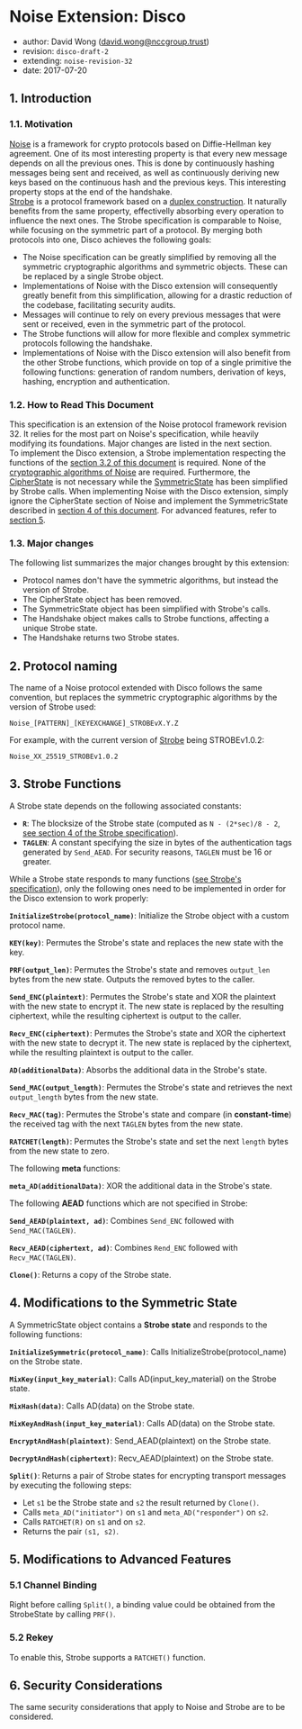 # Noise Extension: Disco

* author:     David Wong (david.wong@nccgroup.trust)
* revision:   `disco-draft-2`
* extending:  `noise-revision-32`
* date:       2017-07-20

## 1. Introduction

### 1.1. Motivation

[Noise](http://noiseprotocol.org/) is a framework for crypto protocols based on Diffie-Hellman key agreement. One of its most interesting property is that every new message depends on all the previous ones. This is done by continuously hashing messages being sent and received, as well as continuously deriving new keys based on the continuous hash and the previous keys. This interesting property stops at the end of the handshake.  
[Strobe](http://strobe.sourceforge.io/) is a protocol framework based on a [duplex construction](http://sponge.noekeon.org/). It naturally benefits from the same property, effectivelly absorbing every operation to influence the next ones. The Strobe specification is comparable to Noise, while focusing on the symmetric part of a protocol. By merging both protocols into one, Disco achieves the following goals:

* The Noise specification can be greatly simplified by removing all the symmetric cryptographic algorithms and symmetric objects. These can be replaced by a single Strobe object.
* Implementations of Noise with the Disco extension will consequently greatly benefit from this simplification, allowing for a drastic reduction of the codebase, facilitating security audits.
* Messages will continue to rely on every previous messages that were sent or received, even in the symmetric part of the protocol.
* The Strobe functions will allow for more flexible and complex symmetric protocols following the handshake.
* Implementations of Noise with the Disco extension will also benefit from the other Strobe functions, which provide on top of a single primitive the following functions: generation of random numbers, derivation of keys, hashing, encryption and authentication.

### 1.2. How to Read This Document

This specification is an extension of the Noise protocol framework revision 32. It relies for the most part on Noise's specification, while heavily modifying its foundations. Major changes are listed in the next section.  
To implement the Disco extension, a Strobe implementation respecting the functions of the [section 3.2 of this document](#3-2-functions) is required. None of the [cryptographic algorithms of Noise](http://noiseprotocol.org/noise.html#crypto-functions) are required. Furthermore, the [CipherState](http://noiseprotocol.org/noise.html#the-cipherstate-object) is not necessary while the [SymmetricState](http://noiseprotocol.org/noise.html#the-symmetricstate-object) has been simplified by Strobe calls. When implementing Noise with the Disco extension, simply ignore the CipherState section of Noise and implement the SymmetricState described in [section 4 of this document](#-4-modifications-to-the-symmetricstate). For advanced features, refer to [section 5](#5-modifications-to-advanced-features).

### 1.3. Major changes

The following list summarizes the major changes brought by this extension:

* Protocol names don't have the symmetric algorithms, but instead the version of Strobe.
* The CipherState object has been removed.
* The SymmetricState object has been simplified with Strobe's calls.
* The Handshake object makes calls to Strobe functions, affecting a unique Strobe state.
* The Handshake returns two Strobe states.

## 2. Protocol naming

The name of a Noise protocol extended with Disco follows the same convention, but replaces the symmetric cryptographic algorithms by the version of Strobe used:

```
Noise_[PATTERN]_[KEYEXCHANGE]_STROBEvX.Y.Z
```

For example, with the current version of [Strobe](https://strobe.sourceforge.io/) being STROBEv1.0.2:

```
Noise_XX_25519_STROBEv1.0.2
```

<!-- TODO: maybe change this to Noise_[PATTERN]_[KEYEXCHANGE]_STROBEvX.Y.Z_PERMUTATION -->

## 3. Strobe Functions

A Strobe state depends on the following associated constants:

* **`R`**: The blocksize of the Strobe state (computed as `N - (2*sec)/8 - 2`, [see section 4 of the Strobe specification](https://strobe.sourceforge.io/specs/#params)).
* **`TAGLEN`**: A constant specifying the size in bytes of the authentication tags generated by `Send_AEAD`. For security reasons, `TAGLEN` must be 16 or greater.

While a Strobe state responds to many functions ([see Strobe's specification](https://strobe.sourceforge.io/)), only the following ones need to be implemented in order for the Disco extension to work properly:

**`InitializeStrobe(protocol_name)`**: Initialize the Strobe object with a custom protocol name.

**`KEY(key)`**: Permutes the Strobe's state and replaces the new state with the key.

**`PRF(output_len)`**: Permutes the Strobe's state and removes `output_len` bytes from the new state. Outputs the removed bytes to the caller.

**`Send_ENC(plaintext)`**: Permutes the Strobe's state and XOR the plaintext with the new state to encrypt it. The new state is replaced by the resulting ciphertext, while the resulting ciphertext is output to the caller.

**`Recv_ENC(ciphertext)`**: Permutes the Strobe's state and XOR the ciphertext with the new state to decrypt it. The new state is replaced by the ciphertext, while the resulting plaintext is output to the caller.

**`AD(additionalData)`**: Absorbs the additional data in the Strobe's state.

**`Send_MAC(output_length)`**: Permutes the Strobe's state and retrieves the next `output_length` bytes from the new state.

**`Recv_MAC(tag)`**: Permutes the Strobe's state and compare (in **constant-time**) the received tag with the next `TAGLEN` bytes from the new state.

**`RATCHET(length)`**: Permutes the Strobe's state and set the next `length` bytes from the new state to zero.

The following **meta** functions:

**`meta_AD(additionalData)`**:
   XOR the additional data in the Strobe's state.

The following **AEAD** functions which are not specified in Strobe:

**`Send_AEAD(plaintext, ad)`**:
   Combines `Send_ENC` followed with `Send_MAC(TAGLEN)`.

**`Recv_AEAD(ciphertext, ad)`**:
   Combines `Rend_ENC` followed with `Recv_MAC(TAGLEN)`.

**`Clone()`**: Returns a copy of the Strobe state.


## 4. Modifications to the Symmetric State

A SymmetricState object contains a **Strobe state** and responds to the following functions:

**`InitializeSymmetric(protocol_name)`**: Calls InitializeStrobe(protocol_name) on the Strobe state.

**`MixKey(input_key_material)`**: Calls AD(input_key_material) on the Strobe state.

**`MixHash(data)`**: Calls AD(data) on the Strobe state.

**`MixKeyAndHash(input_key_material)`**: Calls AD(data) on the Strobe state.

**`EncryptAndHash(plaintext)`**: Send_AEAD(plaintext) on the Strobe state.

**`DecryptAndHash(ciphertext)`**: Recv_AEAD(plaintext) on the Strobe state.

**`Split()`**: Returns a pair of Strobe states for encrypting transport messages by executing the following steps:

* Let `s1` be the Strobe state and `s2` the result returned by `Clone()`.
* Calls `meta_AD("initiator")` on `s1` and `meta_AD("responder")` on `s2`.
* Calls `RATCHET(R)` on `s1` and on `s2`.
* Returns the pair `(s1, s2)`.

## 5. Modifications to Advanced Features

### 5.1 Channel Binding

Right before calling `Split()`, a binding value could be obtained from the StrobeState by calling `PRF()`.

### 5.2 Rekey

To enable this, Strobe supports a `RATCHET()` function.

## 6. Security Considerations

The same security considerations that apply to Noise and Strobe are to be considered.


